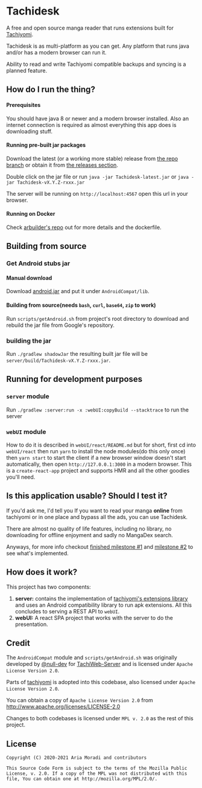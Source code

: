 # Tachidesk
A free and open source manga reader that runs extensions built for [Tachiyomi](https://tachiyomi.org/). 

Tachidesk is as multi-platform as you can get. Any platform that runs java and/or has a modern browser can run it.

Ability to read and write Tachiyomi compatible backups and syncing is a planned feature.

## How do I run the thing?
#### Prerequisites
You should have java 8 or newer and a modern browser installed. Also an internet connection is required as almost everything this app does is downloading stuff. 

#### Running pre-built jar packages
Download the latest (or a working more stable) release from [the repo branch](https://github.com/AriaMoradi/Tachidesk/tree/repo) or obtain it from [the releases section](https://github.com/AriaMoradi/Tachidesk/releases).

Double click on the jar file or run `java -jar Tachidesk-latest.jar` or `java -jar Tachidesk-vX.Y.Z-rxxx.jar`

The server will be running on `http://localhost:4567` open this url in your browser.

#### Running on Docker
Check [arbuilder's repo](https://github.com/arbuilder/Tachidesk-docker) out for more details and the dockerfile.

## Building from source
### Get Android stubs jar
#### Manual download
Download [android.jar](https://raw.githubusercontent.com/AriaMoradi/Tachidesk/android-jar/android.jar) and put it under `AndroidCompat/lib`.
#### Building from source(needs `bash`, `curl`, `base64`, `zip` to work)
Run `scripts/getAndroid.sh` from project's root directory to download and rebuild the jar file from Google's repository.
### building the jar
Run `./gradlew shadowJar` the resulting built jar file will be `server/build/Tachidesk-vX.Y.Z-rxxx.jar`.
## Running for development purposes
### `server` module
Run `./gradlew :server:run -x :webUI:copyBuild --stacktrace` to run the server
### `webUI` module
How to do it is described in `webUI/react/README.md` but for short,
 first cd into `webUI/react` then run `yarn` to install the node modules(do this only once)
 then `yarn start` to start the client if a new browser window doesn't start automatically,
 then open `http://127.0.0.1:3000` in a modern browser. This is a `create-react-app` project
 and supports HMR and all the other goodies you'll need.

## Is this application usable? Should I test it?
If you'd ask me, I'd tell you If you want to read your manga **online** from tachiyomi or in one place and bypass all the ads, you can use Tachidesk.

There are almost no quality of life features, including no library, no downloading for offline enjoyment and sadly no MangaDex search.

Anyways, for more info checkout [finished milestone #1](https://github.com/AriaMoradi/Tachidesk/issues/2) and [milestone #2](https://github.com/AriaMoradi/Tachidesk/projects/1) to see what's implemented.

## How does it work?
This project has two components: 
1. **server:** contains the implementation of [tachiyomi's extensions library](https://github.com/tachiyomiorg/extensions-lib) and uses an Android compatibility library to run apk extensions. All this concludes to serving a REST API to `webUI`.
2. **webUI:** A react SPA project that works with the server to do the presentation.

## Credit
The `AndroidCompat` module and `scripts/getAndroid.sh` was originally developed by [@null-dev](https://github.com/null-dev) for [TachiWeb-Server](https://github.com/Tachiweb/TachiWeb-server) and is licensed under `Apache License Version 2.0`.

Parts of [tachiyomi](https://github.com/tachiyomiorg/tachiyomi) is adopted into this codebase, also licensed under `Apache License Version 2.0`.

You can obtain a copy of `Apache License Version 2.0` from  http://www.apache.org/licenses/LICENSE-2.0

Changes to both codebases is licensed under `MPL v. 2.0` as the rest of this project.

## License

    Copyright (C) 2020-2021 Aria Moradi and contributors

    This Source Code Form is subject to the terms of the Mozilla Public
    License, v. 2.0. If a copy of the MPL was not distributed with this
    file, You can obtain one at http://mozilla.org/MPL/2.0/.
